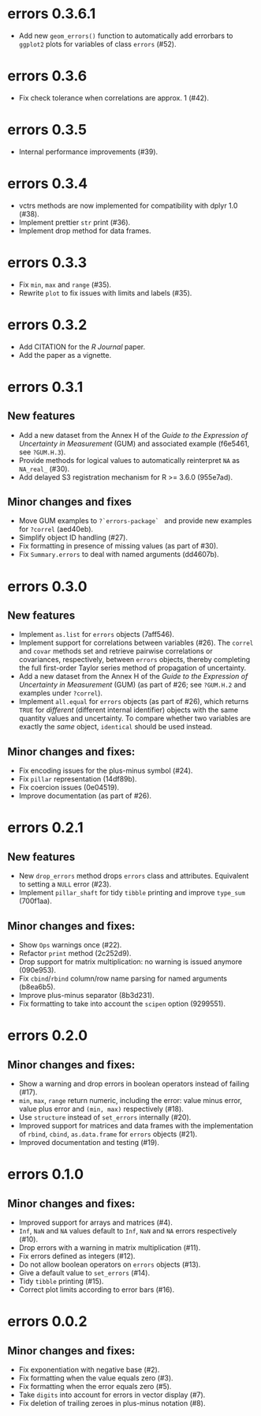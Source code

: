 # errors 0.3.6.1

- Add new `geom_errors()` function to automatically add errorbars to `ggplot2`
  plots for variables of class `errors` (#52).

# errors 0.3.6

- Fix check tolerance when correlations are approx. 1 (#42).

# errors 0.3.5

- Internal performance improvements (#39).

# errors 0.3.4

- vctrs methods are now implemented for compatibility with dplyr 1.0 (#38).
- Implement prettier `str` print (#36).
- Implement drop method for data frames.

# errors 0.3.3

- Fix `min`, `max` and `range` (#35).
- Rewrite `plot` to fix issues with limits and labels (#35).

# errors 0.3.2

- Add CITATION for the *R Journal* paper.
- Add the paper as a vignette.

# errors 0.3.1

## New features

- Add a new dataset from the Annex H of the *Guide to the Expression of
  Uncertainty in Measurement* (GUM) and associated example (f6e5461, see `?GUM.H.3`).
- Provide methods for logical values to automatically reinterpret `NA` as
  `NA_real_` (#30).
- Add delayed S3 registration mechanism for R >= 3.6.0 (955e7ad).

## Minor changes and fixes

- Move GUM examples to ``?`errors-package` `` and provide new examples for
  `?correl` (aed40eb).
- Simplify object ID handling (#27).
- Fix formatting in presence of missing values (as part of #30).
- Fix `Summary.errors` to deal with named arguments (dd4607b).

# errors 0.3.0

## New features

- Implement `as.list` for `errors` objects (7aff546).
- Implement support for correlations between variables (#26). The `correl` and
  `covar` methods set and retrieve pairwise correlations or covariances,
  respectively, between `errors` objects, thereby completing the full
  first-order Taylor series method of propagation of uncertainty.
- Add a new dataset from the Annex H of the *Guide to the Expression of
  Uncertainty in Measurement* (GUM) (as part of #26; see `?GUM.H.2` and examples
  under `?correl`).
- Implement `all.equal` for `errors` objects (as part of #26), which returns
  `TRUE` for *different* (different internal identifier) objects with the same
  quantity values and uncertainty. To compare whether two variables are exactly
  the *same* object, `identical` should be used instead.

## Minor changes and fixes:

- Fix encoding issues for the plus-minus symbol (#24).
- Fix `pillar` representation (14df89b).
- Fix coercion issues (0e04519).
- Improve documentation (as part of #26).

# errors 0.2.1

## New features

- New `drop_errors` method drops `errors` class and attributes. Equivalent to
  setting a `NULL` error (#23).
- Implement `pillar_shaft` for tidy `tibble` printing and improve `type_sum`
  (700f1aa).

## Minor changes and fixes:

- Show `Ops` warnings once (#22).
- Refactor `print` method (2c252d9).
- Drop support for matrix multiplication: no warning is issued anymore (090e953).
- Fix `cbind`/`rbind` column/row name parsing for named arguments (b8ea6b5).
- Improve plus-minus separator (8b3d231).
- Fix formatting to take into account the `scipen` option (9299551).

# errors 0.2.0

## Minor changes and fixes:

- Show a warning and drop errors in boolean operators instead of failing (#17).
- `min`, `max`, `range` return numeric, including the error: value minus error,
  value plus error and `(min, max)` respectively (#18).
- Use `structure` instead of `set_errors` internally (#20).
- Improved support for matrices and data frames with the implementation of
  `rbind`, `cbind`, `as.data.frame` for `errors` objects (#21).
- Improved documentation and testing (#19).

# errors 0.1.0

## Minor changes and fixes:

- Improved support for arrays and matrices (#4).
- `Inf`, `NaN` and `NA` values default to `Inf`, `NaN` and `NA` errors
  respectively (#10).
- Drop errors with a warning in matrix multiplication (#11).
- Fix errors defined as integers (#12).
- Do not allow boolean operators on `errors` objects (#13).
- Give a default value to `set_errors` (#14).
- Tidy `tibble` printing (#15).
- Correct plot limits according to error bars (#16).

# errors 0.0.2

## Minor changes and fixes:

- Fix exponentiation with negative base (#2).
- Fix formatting when the value equals zero (#3).
- Fix formatting when the error equals zero (#5).
- Take `digits` into account for errors in vector display (#7).
- Fix deletion of trailing zeroes in plus-minus notation (#8).
